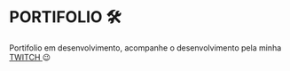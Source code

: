 # PORTIFOLIO 🛠️

Portifolio em desenvolvimento, acompanhe o desenvolvimento pela minha [TWITCH ](https://www.twitch.tv/artchi3) 😉 
